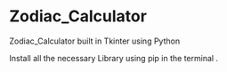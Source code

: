# Zodiac_Calculator
 Zodiac_Calculator built in Tkinter using Python


Install all the necessary Library using pip in the terminal .
